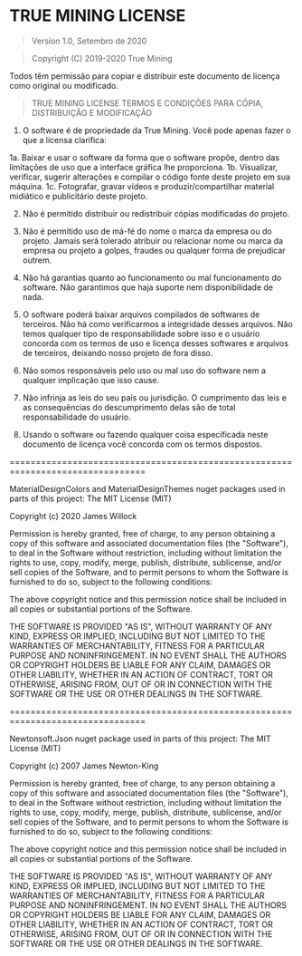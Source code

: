 # TRUE MINING LICENSE

> Version 1.0, Setembro de 2020

> Copyright (C) 2019-2020 True Mining

Todos têm permissão para copiar e distribuir este documento de licença como original ou modificado.

> TRUE MINING LICENSE
> TERMOS E CONDIÇÕES PARA CÓPIA, DISTRIBUIÇÃO E MODIFICAÇÃO

1. O software é de propriedade da True Mining. Você pode apenas fazer o que a licensa clarifica:

 1a. Baixar e usar o software da forma que o software propõe, dentro das limitações de uso que a interface gráfica lhe proporciona.
 1b. Visualizar, verificar, sugerir alterações e compilar o código fonte deste projeto em sua máquina.
 1c. Fotografar, gravar vídeos e produzir/compartilhar material midiático e publicitário deste projeto.

2. Não é permitido distribuir ou redistribuir cópias modificadas do projeto.

3. Não é permitido uso de má-fé do nome o marca da empresa ou do projeto. Jamais será tolerado atribuir ou relacionar nome ou marca da empresa ou projeto a golpes, fraudes ou qualquer forma de prejudicar outrem.

4. Não há garantias quanto ao funcionamento ou mal funcionamento do software. Não garantimos que haja suporte nem disponibilidade de nada.

5. O software poderá baixar arquivos compilados de softwares de terceiros. Não há como verificarmos a integridade desses arquivos. Não temos qualquer tipo de responsabilidade sobre isso e o usuário concorda com os termos de uso e licença desses softwares e arquivos de terceiros, deixando nosso projeto de fora disso.

6. Não somos responsáveis pelo uso ou mal uso do software nem a qualquer implicação que isso cause.

7. Não infrinja as leis do seu país ou jurisdição. O cumprimento das leis e as consequências do descumprimento delas são de total responsabilidade do usuário.

8. Usando o software ou fazendo qualquer coisa especificada neste documento de licença você concorda com os termos dispostos.

================================================================================

MaterialDesignColors and MaterialDesignThemes nuget packages used in parts of this project:
The MIT License (MIT)

Copyright (c) 2020 James Willock

Permission is hereby granted, free of charge, to any person obtaining a copy of
this software and associated documentation files (the "Software"), to deal in
the Software without restriction, including without limitation the rights to
use, copy, modify, merge, publish, distribute, sublicense, and/or sell copies of
the Software, and to permit persons to whom the Software is furnished to do so,
subject to the following conditions:

The above copyright notice and this permission notice shall be included in all
copies or substantial portions of the Software.

THE SOFTWARE IS PROVIDED "AS IS", WITHOUT WARRANTY OF ANY KIND, EXPRESS OR
IMPLIED, INCLUDING BUT NOT LIMITED TO THE WARRANTIES OF MERCHANTABILITY, FITNESS
FOR A PARTICULAR PURPOSE AND NONINFRINGEMENT. IN NO EVENT SHALL THE AUTHORS OR
COPYRIGHT HOLDERS BE LIABLE FOR ANY CLAIM, DAMAGES OR OTHER LIABILITY, WHETHER
IN AN ACTION OF CONTRACT, TORT OR OTHERWISE, ARISING FROM, OUT OF OR IN
CONNECTION WITH THE SOFTWARE OR THE USE OR OTHER DEALINGS IN THE SOFTWARE.

================================================================================

Newtonsoft.Json nuget package used in parts of this project:
The MIT License (MIT)

Copyright (c) 2007 James Newton-King

Permission is hereby granted, free of charge, to any person obtaining a copy of
this software and associated documentation files (the "Software"), to deal in
the Software without restriction, including without limitation the rights to
use, copy, modify, merge, publish, distribute, sublicense, and/or sell copies of
the Software, and to permit persons to whom the Software is furnished to do so,
subject to the following conditions:

The above copyright notice and this permission notice shall be included in all
copies or substantial portions of the Software.

THE SOFTWARE IS PROVIDED "AS IS", WITHOUT WARRANTY OF ANY KIND, EXPRESS OR
IMPLIED, INCLUDING BUT NOT LIMITED TO THE WARRANTIES OF MERCHANTABILITY, FITNESS
FOR A PARTICULAR PURPOSE AND NONINFRINGEMENT. IN NO EVENT SHALL THE AUTHORS OR
COPYRIGHT HOLDERS BE LIABLE FOR ANY CLAIM, DAMAGES OR OTHER LIABILITY, WHETHER
IN AN ACTION OF CONTRACT, TORT OR OTHERWISE, ARISING FROM, OUT OF OR IN
CONNECTION WITH THE SOFTWARE OR THE USE OR OTHER DEALINGS IN THE SOFTWARE.
